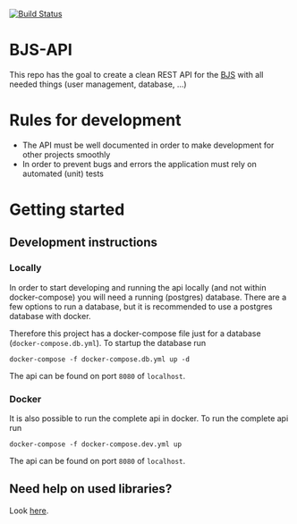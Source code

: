 [![Build Status](https://travis-ci.com/aykborstelmann/bjs-api.svg?token=gpSoPKEiJuXyQNjoCYj7&branch=master)](https://travis-ci.com/aykborstelmann/bjs-api)

# BJS-API
This repo has the goal to create a clean REST API for the [BJS](https://www.bundesjugendspiele.de/) with all needed things (user management, database, ...)

# Rules for development
- The API must be well documented in order to make development for other projects smoothly
- In order to prevent bugs and errors the application must rely on automated (unit) tests

# Getting started
## Development instructions
### Locally
In order to start developing and running the api locally (and not within docker-compose) you will need a
running (postgres) database. There are a few options to run a database, but it is recommended to use 
a postgres database with docker.

Therefore this project has a docker-compose file just for a database (`docker-compose.db.yml`).
To startup the database run 

`docker-compose -f docker-compose.db.yml up -d`

The api can be found on port `8080` of `localhost`.

### Docker
It is also possible to run the complete api in docker. 
To run the complete api run

`docker-compose -f docker-compose.dev.yml up`

The api can be found on port `8080` of `localhost`.

## Need help on used libraries? 
Look [here](HELP.md).
